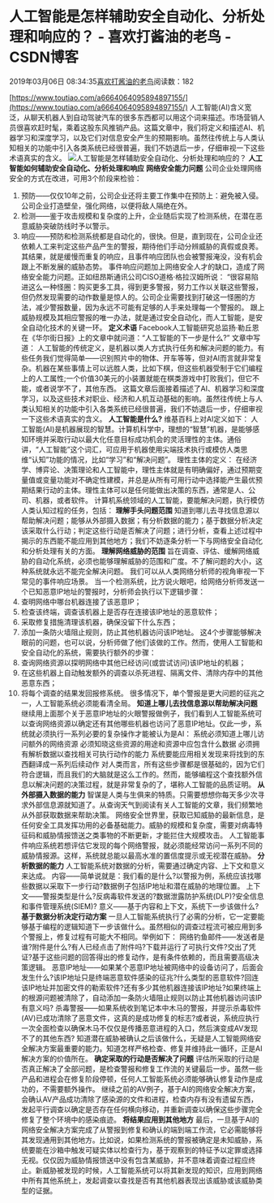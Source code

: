 
# 人工智能是怎样辅助安全自动化、分析处理和响应的？ - 喜欢打酱油的老鸟 - CSDN博客


2019年03月06日 08:34:35[喜欢打酱油的老鸟](https://me.csdn.net/weixin_42137700)阅读数：182


[https://www.toutiao.com/a6664064095894897155/](https://www.toutiao.com/a6664064095894897155/)
人工智能(AI)含义宽泛，从聊天机器人到自动驾驶汽车的很多东西都可以用这个词来描述。市场营销人员很喜欢赶时髦，乘着这股东风推销产品。这篇文章中，我们将定义和描述AI、机器学习和深度学习，以及它们对信息安全产生的预期影响。虽然往传统上与人类认知相关的功能中引入各类系统已经很普遍，我们不妨退后一步，仔细审视一下这些术语真实的含义。
![人工智能是怎样辅助安全自动化、分析处理和响应的？](http://p1.pstatp.com/large/pgc-image/2a6824744107462480170e0239513c65)
**人工智能如何辅助安全自动化、分析处理和响应**
**网络安全能力问题**
公司企业处理网络安全的方式在改进，可用3个阶段来检验：
1. 预防——仅仅10年之前，公司企业还将主要工作集中在预防上：避免被入侵。公司企业打造壁垒，强化网络，以便将敌人隔绝在外。
2. 检测——鉴于攻击规模和复杂度的上升，企业随后实现了检测系统，在潜在恶意威胁突破防线时予以警示。
3. 响应——预防和检测系统都是自动化的，很快。但是，直到现在，公司企业还依赖人工来判定这些产品产生的警报，期待他们手动分辨威胁的真假或良莠。其结果，就是缓慢而重复的响应，且事件响应团队也会被警报淹没，没有机会跟上不断发展的威胁态势。
事件响应问题加上网络安全人才的缺口，造成了网络安全能力问题。正如纽昂斯通讯公司CISO道格·格拉汉姆所说：
“很容易陷进这么一种怪圈：购买更多工具，得到更多警报，努力工作以关联这些警报，但仍然发现需要的动作数量是惊人的。公司企业需要找到打破这一怪圈的方法，减少警报数量，因为永远不可能有足够的人手来处理每一个警报的。
跟上威胁规模及其相应警报的唯一办法，就是通过安全自动化，而人工智能，是安全自动化技术的关键一环。
**定义术语**
Facebook人工智能研究总监扬·勒丘恩在《华尔街日报》上的文章中就问道：“人工智能的下一步是什么?”
文章中写道：
人工智能的传统定义，是机器以类人方式执行任务和解决问题的能力。有些任务我们觉得简单——识别照片中的物体、开车等等，但对AI而言就非常复杂。机器在某些事情上可以远胜人类，比如下棋，但这些机器受制于它们编程上的人工属性;一个价值30美元的小装置就能在棋类游戏中打败我们，但它不能，或者说学不了，其他东西。
这篇文章后面接着描述了AI、机器学习和深度学习，以及这些技术对职业、经济和人机互动基础的影响。虽然往传统上与人类认知相关的功能中引入各类系统已经很普遍，我们不妨退后一步，仔细审视一下这些术语真实的含义。
**人工智能是什么?**
维基百科上对AI定义如下：
人工智能(AI)是机器展现的智慧。计算机科学中，理想的“智慧”机器，是能够感知环境并采取行动以最大化任意目标成功机会的灵活理性的主体。通俗讲，“人工智能”这个词汇，可应用于机器使用尖端技术执行或模仿人类思维“认知”功能的情况，比如“学习”和“解决问题”。
理性主体的定义：
在经济学、博弈论、决策理论和人工智能中，理性主体就是有明确偏好，通过预期变量值或变量功能对不确定性建模，并总是从所有可用行动中选择能产生最优预期结果行动的主体。理性主体可以是任何能做出决策的东西，通常是人、公司、机器，或者软件。
计算机系统领域的人工智能，要能解决问题，执行模仿人类认知过程的任务，包括：
**理解手头问题范围**
知道到哪儿去寻找信息源以帮助解决问题；能够从外部摄入数据；有分析数据的能力；基于数据分析决定该采取什么行动；判定这些行动是否解决了问题；进行分析，查看上述过程中揭示的东西能不能应用到其他地方；我们不妨逐条分析一下与网络安全自动化和分析处理有关的方面。
**理解网络威胁的范围**
旨在调查、评估、缓解网络威胁的自动化系统，必须也能够理解威胁的范围和广度。不了解问题的大小，这种系统就永远不能完全解决问题。
我们可以从人类网络分析师的视角审视一下常见的事件响应场景。
当一个检测系统，比方说火眼吧，给网络分析师发送一个已知恶意IP地址的警报时，分析师会执行以下逻辑步骤：
1. 查明网络中哪台机器连接了该恶意IP；
2. 检查该终端，调查该机器上是否存在连接该IP地址的恶意软件；
3. 采取修复措施清理该机器，确保没留下什么东西；
4. 添加一条防火墙阻止规则，防止其他机器访问该IP地址。
这4个步骤能够解决眼前的问题，也可以说，分析师做了他们该做的工作。然而，使用人工智能和安全自动化的系统，需要执行额外的步骤：
1. 查询网络资源以探明网络中其他已经访问(或尝试访问)该IP地址的机器；
2. 在这些机器上自动触发额外的调查以杀死进程、隔离文件、清除内存中的其他恶意东西；
3. 将每个调查的结果发回报修系统。
很多情况下，单个警报是更大问题的征兆之一，人工智能系统必须能看清全局。
**知道上哪儿去找信息源以帮助解决问题**
继续用上面那个关于恶意IP地址的火眼警报做例子，我们看到人工智能系统可以查询网络资源以确定还有其他哪些机器也访问了恶意IP地址。仅此一步，系统就必须执行一系列必要的复杂操作才能被认为是AI：
系统必须知道上哪儿访问额外的网络资源
必须知晓这些资源的用途和资源中应包含什么数据
必须拥有解析数据以查找相关可执行动作的能力
系统要能应用相关发现来将找到的东西翻译成一系列后续动作
对人类而言，所有这些步骤都是很基础的，因为它们符合逻辑，而且我们的大脑就是这么工作的。然而，能够编程这个查找额外信息以解决问题的决策过程，就是非常复杂的了，堪称人工智能的品质证明。
**从外部摄入数据的能力**
智谋是人类与生俱来的特质。只需要想想你每天多少次寻求外部信息源就知道了。从查询天气到阅读有关人工智能的文章，我们频繁地从外部获取数据来帮助决策。
网络安全世界里，获取已知威胁的最新信息，是任何安全工具发挥功用的必备基础能力。威胁的规模和复杂度，需要对病毒特征码和威胁情报馈送之类事物的不断更新，才能拦住大规模攻击。
人工智能事件响应系统若想评估它发现的每个网络警报，就必须能经常访问一系列不同的威胁情报源。这样，系统就总能以最高水准的置信度提示或无视潜在威胁。
**分析数据的能力**
人工智能系统对数据的分析，需要通过确定内容、上下文和意义来达成。
内容——简单说就是：我们看的是什么?以警报为例，系统应该找哪些数据以采取下一步行动?数据例子包括IP地址和潜在威胁的地理位置。
上下文——警报类型是什么?反病毒软件发送的?数据泄露防护系统(DLP)?安全信息和事件管理系统(SIEM)?
意义——基于内容和上下文，系统下一步该做什么?
**基于数据分析决定行动方案**
一旦人工智能系统执行了必需的分析，它一定要能够基于编程的逻辑知道下一步该做什么。虽然相似的调查过程流可被应用到多个警报上，修复过程有可能大不相同。举例如下：
网络钓鱼邮件——发送者是谁?附件是什么?有人已经点击了附件吗?下载并运行了可执行文件?交出了凭证?基于这些问题的回答得出的修复动作，是有条件依赖的，而且需要高级决策逻辑。
恶意IP地址——如果某个恶意IP地址被网络中的设备访问了，后面会发生什么?该IP地址只是终端恶意软件感染的征兆?什么类型的恶意软件?回连该IP地址并加密文件的勒索软件?还有多少其他机器连接该IP地址?如果终端上的根源问题被清除了，自动添加一条防火墙阻止规则以防止其他机器访问该IP有意义吗?
杀毒警报——如果系统收到笔记本中木马的警报，并提示杀毒软件(AV)已成功清除了恶意文件，这真的是成功修复的标志?或者说，系统应执行一次全面检查以确保木马不仅仅是传播恶意进程的入口，然后演变成AV发现不了的其他东西?
知道潜在威胁被确认之后该做什么，无疑是人工智能网络安全解决方案最重要的能力。知道怎样严格检查、修复并维持此一循环，正是AI解决方案的价值所在。
**确定采取的行动是否解决了问题**
评估所采取的行动是否真正解决了全部问题，是检查警报和修复工作流的关键最后一步。虽然一些产品和进程会在修复阶段停顿，任何人工智能系统必须能够确认修复动作是成功的，不需要额外操作。
继续之前的AV例子，基于AI的网络安全解决方案，会确认AV产品成功清除了感染源的文件和进程，检查内存有没有遗留东西，发起平行调查以确定是否存在任何横向移动，并重新调查以确保这些步骤完全修复了整个环境中的感染痕迹。
**将结果应用到其他地方**
最后，一旦基于AI的网络安全解决方案完成了从警报到修复和确认的端到端工作流，它必需能够将其发现通用到其他地方。比如说，如果检测系统的警报被确定是未知威胁，系统要能在沙箱中触发可疑实体以检查行为，基于观察到的特征予以定罪或选择无视。仅仅因为威胁情报馈送中没有包含某威胁，并不意味着调查过程应终止。新威胁被发现的时候，人工智能系统可以将其新发现的知识，应用到网络中所有其他系统上，发起调查以查找是否有其他机器表现出该威胁或该威胁类型的证据。

